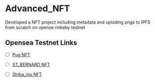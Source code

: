 # Advanced_NFT
Developed a NFT project including metadata and uploding pngs to IPFS from scratch on opense rinkeby testnet

## Opensea Testnet Links

+ [ ] [Pug NFT](https://testnets.opensea.io/assets/0x2d51F8cf7C5551f0f7C2172b9C166f5b832a746C/0)

+ [ ] [ST_BERNARD NFT](https://testnets.opensea.io/assets/0x2d51F8cf7C5551f0f7C2172b9C166f5b832a746C/1)

+ [ ] [Shiba_inu NFT](https://testnets.opensea.io/assets/0x2d51F8cf7C5551f0f7C2172b9C166f5b832a746C/2)

